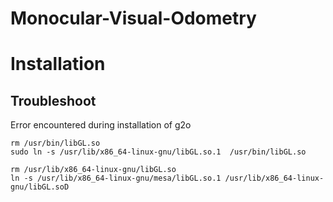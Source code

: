 # Monocular-Visual-Odometry




# Installation





## Troubleshoot

Error encountered during installation of g2o

```
rm /usr/bin/libGL.so
sudo ln -s /usr/lib/x86_64-linux-gnu/libGL.so.1  /usr/bin/libGL.so
```

```
rm /usr/lib/x86_64-linux-gnu/libGL.so
ln -s /usr/lib/x86_64-linux-gnu/mesa/libGL.so.1 /usr/lib/x86_64-linux-gnu/libGL.soD
```

